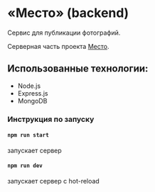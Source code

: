 # «Место» (backend)
Сервис для публикации фотографий.

Серверная часть проекта [Место](https://github.com/mczoom/react-mesto-auth).


## Использованные технологии:
- Node.js
- Express.js
- MongoDB



### Инструкция по запуску
#### `npm run start`
запускает сервер

#### `npm run dev`
запускает сервер с hot-reload
